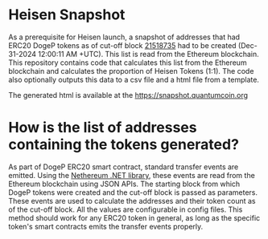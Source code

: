 # Heisen Snapshot
As a prerequisite for Heisen launch, a snapshot of addresses that had ERC20 DogeP tokens as of cut-off block [21518735](https://etherscan.io/block/21518735) had to be created (Dec-31-2024 12:00:11 AM +UTC). This list is read from the Ethereum blockchain. This repository contains code that calculates this list from the Ethereum blockchain and calculates the proportion of Heisen Tokens (1:1). The code also optionally outputs this data to a csv file and a html file from a template.

The generated html is available at the https://snapshot.quantumcoin.org

# How is the list of addresses containing the tokens generated?
As part of DogeP ERC20 smart contract, standard transfer events are emitted. Using the [Nethereum .NET library](https://nethereum.com), these events are read from the Ethereum blockchain using JSON APIs. The starting block from which DogeP tokens were created and the cut-off block is passed as parameters. These events are used to calculate the addresses and their token count as of the cut-off block. All the values are configurable in config files. This method should work for any ERC20 token in general, as long as the specific token's smart contracts emits the transfer events properly.

